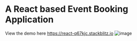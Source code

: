 # A React based Event Booking Application

View the demo here https://react-q67kjc.stackblitz.io ![image](https://user-images.githubusercontent.com/54438833/166139146-2605702c-d011-445d-82e0-4bf41f3dd006.png)


